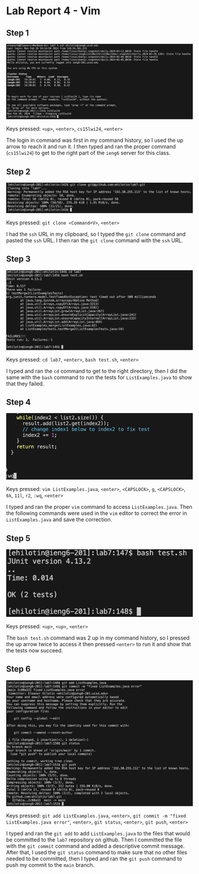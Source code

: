 # Lab Report 4 - Vim

## Step 1
![Image](lr4step1.png)

Keys pressed: `<up>`, `<enter>`, `cs15lwi24`, `<enter>`

The login in command was first in my command history, so I used the up arrow to reach it and run it. I then typed and ran the proper command (`cs15lwi24`) to get to the right part of the `ieng6` server for this class.

## Step 2
![Image](lr4step2.png)

Keys pressed: `git clone <Command+V>`, `<enter>`

I had the `ssh` URL in my clipboard, so I typed the `git clone` command and pasted the `ssh` URL. I then ran the `git clone` command with the `ssh` URL.

## Step 3
![Image](lr4step3.png)

Keys pressed: `cd lab7`, `<enter>`, `bash test.sh`, `<enter>`

I typed and ran the `cd` command to get to the right directory, then I did the same with the `bash` command to run the tests for `ListExamples.java` to show that they failed.

## Step 4
![Image](lr4step4.png)

Keys pressed: `vim ListExamples.java`, `<enter>`, `<CAPSLOCK>`, `g`, `<CAPSLOCK>`, `6k`, `11l`, `r2`, `:wq`, `<enter>`

I typed and ran the proper `vim` command to access `ListExamples.java`. Then the following commands were used in the `vim` editor to correct the error in `ListExamples.java` and save the correction.

## Step 5
![Image](lr4step5.png)

Keys pressed: `<up>`, `<up>`, `<enter>`

The `bash test.sh` command was 2 up in my command history, so I pressed the up arrow twice to access it then pressed `<enter>` to run it and show that the tests now succeed.

## Step 6
![Image](lr4step6.png)

Keys pressed: `git add ListExamples.java`, `<enter>`, `git commit -m "fixed ListExamples.java error"`, `<enter>`, `git status`, `<enter>`, `git push`, `<enter>`

I typed and ran the `git add` to add `ListExamples.java` to the files that would be committed to the `lab7` repository on github. Then I committed the file with the `git commit` command and added a descriptive commit message. After that, I used the `git status` command to make sure that no other files needed to be committed, then I typed and ran the `git push` command to push my commit to the `main` branch.

